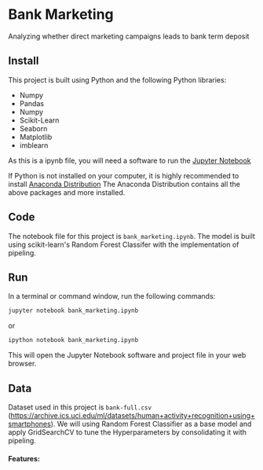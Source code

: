 # Bank Marketing
Analyzing whether direct marketing campaigns leads to bank term deposit

## Install
This project is built using Python and the following Python libraries:
- Numpy
- Pandas
- Numpy
- Scikit-Learn
- Seaborn
- Matplotlib
- imblearn

As this is a ipynb file, you will need a software to run the [Jupyter Notebook](https://github.com/sriganeshlokesh/bank_marketing/blob/master/bank_marketing.ipynb)

If Python is not installed on your computer, it is highly recommended to install [Anaconda Distribution](https://www.anaconda.com/distribution/)
The Anaconda Distribution contains all the above packages and more installed.

## Code

The notebook file for this project is `bank_marketing.ipynb`. The model is built using scikit-learn's Random Forest Classifer with the implementation of pipeling.

## Run

In a terminal or command window, run the following commands:
```python
jupyter notebook bank_marketing.ipynb
```
or

```python
ipython notebook bank_marketing.ipynb
```
This will open the Jupyter Notebook software and project file in your web browser.

## Data

Dataset used in this project is `bank-full.csv` (https://archive.ics.uci.edu/ml/datasets/human+activity+recognition+using+smartphones).
We will using Random Forest Classifier as a base model and apply GridSearchCV to tune the Hyperparameters by consolidating it with pipeling.

#### Features:

